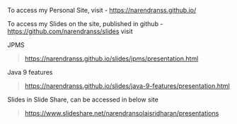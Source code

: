 To access my Personal Site, visit - https://narendranss.github.io/ 

To access my Slides on the site, published in github - https://github.com/narendranss/slides visit

JPMS
> https://narendranss.github.io/slides/jpms/presentation.html

Java 9 features
> https://narendranss.github.io/slides/java-9-features/presentation.html

Slides in Slide Share, can be accessed in below site
> https://www.slideshare.net/narendransolaisridharan/presentations
